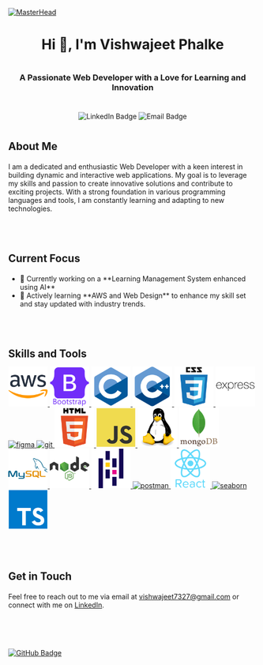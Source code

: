 [![MasterHead](https://t3.ftcdn.net/jpg/02/96/61/94/360_F_296619471_iEGweTy9VsokHtbCJsVmyez0d2rocmmA.jpg)](https://rishavchanda.io)

<h1 align="center" style="margin: 40px 0;">Hi 👋, I'm Vishwajeet Phalke</h1>
<h3 align="center" style="margin-bottom: 40px;">A Passionate Web Developer with a Love for Learning and Innovation</h3>

<p align="center" style="margin-bottom: 40px;">
  <img src="https://img.shields.io/badge/LinkedIn-vishwajeet--phalke--bb1276253-blue?logo=linkedin&style=flat-square" alt="LinkedIn Badge" />
  <img src="https://img.shields.io/badge/Email-vishwajeet7327@gmail.com-c14438?logo=gmail&style=flat-square" alt="Email Badge" />
</p>

<h2 align="left" style="margin: 40px 0 20px;">About Me</h2>
<p align="left" style="margin-bottom: 80px;">
  I am a dedicated and enthusiastic Web Developer with a keen interest in building dynamic and interactive web applications. My goal is to leverage my skills and passion to create innovative solutions and contribute to exciting projects. With a strong foundation in various programming languages and tools, I am constantly learning and adapting to new technologies.
</p>

<h2 align="left" style="margin: 40px 0 20px;">Current Focus</h2>
<ul style="margin-bottom: 80px;">
  <li>🔭 Currently working on a **Learning Management System enhanced using AI**</li>
  <li>🌱 Actively learning **AWS and Web Design** to enhance my skill set and stay updated with industry trends.</li>
</ul>

<h2 align="left" style="margin: 40px 0 0px;">Skills and Tools</h2>
<p align="left" style="margin-bottom: 80px;">
  <a href="https://aws.amazon.com" target="_blank" rel="noreferrer"> 
    <img src="https://raw.githubusercontent.com/devicons/devicon/master/icons/amazonwebservices/amazonwebservices-original-wordmark.svg" alt="aws" width="80" height="80"/> 
  </a> 
  <a href="https://getbootstrap.com" target="_blank" rel="noreferrer"> 
    <img src="https://raw.githubusercontent.com/devicons/devicon/master/icons/bootstrap/bootstrap-plain-wordmark.svg" alt="bootstrap" width="80" height="80"/> 
  </a> 
  <a href="https://www.cprogramming.com/" target="_blank" rel="noreferrer"> 
    <img src="https://raw.githubusercontent.com/devicons/devicon/master/icons/c/c-original.svg" alt="c" width="80" height="80"/> 
  </a> 
  <a href="https://www.w3schools.com/cpp/" target="_blank" rel="noreferrer"> 
    <img src="https://raw.githubusercontent.com/devicons/devicon/master/icons/cplusplus/cplusplus-original.svg" alt="cplusplus" width="80" height="80"/> 
  </a> 
  <a href="https://www.w3schools.com/css/" target="_blank" rel="noreferrer"> 
    <img src="https://raw.githubusercontent.com/devicons/devicon/master/icons/css3/css3-original-wordmark.svg" alt="css3" width="80" height="80"/> 
  </a> 
  <a href="https://expressjs.com" target="_blank" rel="noreferrer"> 
    <img src="https://raw.githubusercontent.com/devicons/devicon/master/icons/express/express-original-wordmark.svg" alt="express" width="80" height="80"/> 
  </a> 
  <a href="https://www.figma.com/" target="_blank" rel="noreferrer"> 
    <img src="https://www.vectorlogo.zone/logos/figma/figma-icon.svg" alt="figma" width="80" height="80"/> 
  </a> 
  <a href="https://git-scm.com/" target="_blank" rel="noreferrer"> 
    <img src="https://www.vectorlogo.zone/logos/git-scm/git-scm-icon.svg" alt="git" width="80" height="80"/> 
  </a> 
  <a href="https://www.w3.org/html/" target="_blank" rel="noreferrer"> 
    <img src="https://raw.githubusercontent.com/devicons/devicon/master/icons/html5/html5-original-wordmark.svg" alt="html5" width="80" height="80"/> 
  </a> 
  <a href="https://developer.mozilla.org/en-US/docs/Web/JavaScript" target="_blank" rel="noreferrer"> 
    <img src="https://raw.githubusercontent.com/devicons/devicon/master/icons/javascript/javascript-original.svg" alt="javascript" width="80" height="80"/> 
  </a> 
  <a href="https://www.linux.org/" target="_blank" rel="noreferrer"> 
    <img src="https://raw.githubusercontent.com/devicons/devicon/master/icons/linux/linux-original.svg" alt="linux" width="80" height="80"/> 
  </a> 
  <a href="https://www.mongodb.com/" target="_blank" rel="noreferrer"> 
    <img src="https://raw.githubusercontent.com/devicons/devicon/master/icons/mongodb/mongodb-original-wordmark.svg" alt="mongodb" width="80" height="80"/> 
  </a> 
  <a href="https://www.mysql.com/" target="_blank" rel="noreferrer"> 
    <img src="https://raw.githubusercontent.com/devicons/devicon/master/icons/mysql/mysql-original-wordmark.svg" alt="mysql" width="80" height="80"/> 
  </a> 
  <a href="https://nodejs.org" target="_blank" rel="noreferrer"> 
    <img src="https://raw.githubusercontent.com/devicons/devicon/master/icons/nodejs/nodejs-original-wordmark.svg" alt="nodejs" width="80" height="80"/> 
  </a> 
  <a href="https://pandas.pydata.org/" target="_blank" rel="noreferrer"> 
    <img src="https://raw.githubusercontent.com/devicons/devicon/2ae2a900d2f041da66e950e4d48052658d850630/icons/pandas/pandas-original.svg" alt="pandas" width="80" height="80"/> 
  </a> 
  <a href="https://postman.com" target="_blank" rel="noreferrer"> 
    <img src="https://www.vectorlogo.zone/logos/getpostman/getpostman-icon.svg" alt="postman" width="80" height="80"/> 
  </a> 
  <a href="https://reactjs.org/" target="_blank" rel="noreferrer"> 
    <img src="https://raw.githubusercontent.com/devicons/devicon/master/icons/react/react-original-wordmark.svg" alt="react" width="80" height="80"/> 
  </a> 
  <a href="https://seaborn.pydata.org/" target="_blank" rel="noreferrer"> 
    <img src="https://seaborn.pydata.org/_images/logo-mark-lightbg.svg" alt="seaborn" width="80" height="80"/> 
  </a> 
  <a href="https://www.typescriptlang.org/" target="_blank" rel="noreferrer"> 
    <img src="https://raw.githubusercontent.com/devicons/devicon/master/icons/typescript/typescript-original.svg" alt="typescript" width="80" height="80"/> 
  </a> 
</p>

<h2 align="left" style="margin: 40px 0 20px;">Get in Touch</h2>
<p align="left" style="margin-bottom: 80px;">
  Feel free to reach out to me via email at <a href="mailto:vishwajeet7327@gmail.com">vishwajeet7327@gmail.com</a> or connect with me on <a href="https://linkedin.com/in/vishwajeet-phalke-bb1276253" target="_blank" rel="noreferrer">LinkedIn</a>.
</p>

<p align="left" style="margin-bottom: 40px;">
  <a href="https://github.com/vishwajeetphalke" target="_blank" rel="noreferrer">
    <img src="https://img.shields.io/badge/GitHub-vishwajeetphalke-black?logo=github&style=flat-square" alt="GitHub Badge" />
  </a>
</p>

